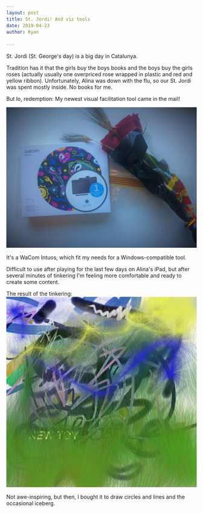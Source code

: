 ```yaml
---
layout: post
title: St. Jordi! And viz tools
date: 2019-04-23
author: Ryan

---
```


St. Jordi (St. George's day) is a big day in Catalunya.

Tradition has it that the girls buy the boys books and the boys buy the girls roses (actually usually one overpriced rose wrapped in plastic and red and yellow ribbon).
Unfortunately, Alina was down with the flu, so our St. Jordi was spent mostly inside. No books for me.

But lo, redemption: My newest visual facilitation tool came in the mail!

<img class="blogimg_small" src="/img/2019.4.24StJordi.jpg" alt="drawing"/>

It's a WaCom Intuos, which fit my needs for a Windows-compatible tool.

Difficult to use after playing for the last few days on Alina's iPad, but after several minutes of tinkering I'm feeling more comfortable and ready to create some content.


The result of the tinkering:
<img class="blogimg_med" src="/img/2019.4.24first_drawing.png" alt="drawing"/>


Not awe-inspiring, but then, I bought it to draw circles and lines and the occasional iceberg.
